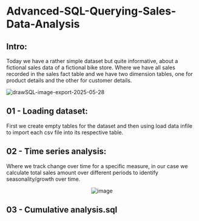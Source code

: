# Advanced-SQL-Querying-Sales-Data-Analysis

## Intro:
Today we have a rather simple dataset but quite informative, about a fictional sales data of a fictional bike store. Where we have all sales recorded in the sales fact table and we have two dimension tables, one for product details and the other for customer details.

![drawSQL-image-export-2025-05-28](https://github.com/user-attachments/assets/c3378688-3cd3-4cb3-b2d0-d26b34f7f9ff)

## 01 - Loading dataset:
First we create empty tables for the dataset and then using load data infile to import each csv file into its respective table.

## 02 - Time series analysis:
Where we track change over time for a specific measure, in our case we calculate total sales amount over different periods to identify seasonality/growth over time.

<p align="center">
  <img src="https://github.com/user-attachments/assets/1312a3da-1895-4e68-847c-7f5709c69b9a" alt="image"/>
</p>

## 03 - Cumulative analysis.sql
